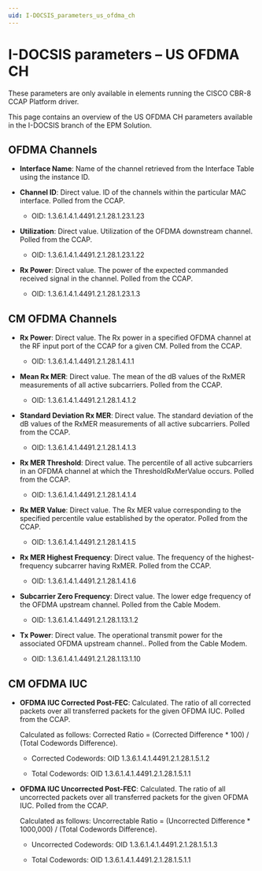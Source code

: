 ```yaml
---
uid: I-DOCSIS_parameters_us_ofdma_ch
---
```


# I-DOCSIS parameters – US OFDMA CH

These parameters are only available in elements running the CISCO CBR-8 CCAP Platform driver.

This page contains an overview of the US OFDMA CH parameters available in the I-DOCSIS branch of the EPM Solution.

## OFDMA Channels

- **Interface Name**: Name of the channel retrieved from the Interface Table using the instance ID.

- **Channel ID**: Direct value. ID of the channels within the particular MAC interface. Polled from the CCAP.
    - OID: 1.3.6.1.4.1.4491.2.1.28.1.23.1.23

- **Utilization**: Direct value. Utilization of the OFDMA downstream channel. Polled from the CCAP.
  - OID: 1.3.6.1.4.1.4491.2.1.28.1.23.1.22

- **Rx Power**: Direct value. The power of the expected commanded received signal in the channel. Polled from the CCAP.
    - OID: 1.3.6.1.4.1.4491.2.1.28.1.23.1.3

## CM OFDMA Channels

- **Rx Power**: Direct value. The Rx power in a specified OFDMA channel at the RF input port of the CCAP for a given CM. Polled from the CCAP.
    - OID: 1.3.6.1.4.1.4491.2.1.28.1.4.1.1

- **Mean Rx MER**: Direct value. The mean of the dB values of the RxMER measurements of all active subcarriers. Polled from the CCAP.
    - OID: 1.3.6.1.4.1.4491.2.1.28.1.4.1.2

- **Standard Deviation Rx MER**: Direct value. The standard deviation of the dB values of the RxMER measurements of all active subcarriers. Polled from the CCAP.
    - OID: 1.3.6.1.4.1.4491.2.1.28.1.4.1.3

- **Rx MER Threshold**: Direct value. The percentile of all active subcarriers in an OFDMA channel at which the ThresholdRxMerValue occurs. Polled from the CCAP.
    - OID: 1.3.6.1.4.1.4491.2.1.28.1.4.1.4

- **Rx MER Value**: Direct value. The Rx MER value corresponding to the specified percentile value established by the operator. Polled from the CCAP.
    - OID: 1.3.6.1.4.1.4491.2.1.28.1.4.1.5

- **Rx MER Highest Frequency**: Direct value. The frequency of the highest-frequency subcarrer having RxMER. Polled from the CCAP.
    - OID: 1.3.6.1.4.1.4491.2.1.28.1.4.1.6

- **Subcarrier Zero Frequency**: Direct value. The lower edge frequency of the OFDMA upstream channel. Polled from the Cable Modem.
    - OID: 1.3.6.1.4.1.4491.2.1.28.1.13.1.2

- **Tx Power**: Direct value. The operational transmit power for the associated OFDMA upstream channel.. Polled from the Cable Modem.
    - OID: 	1.3.6.1.4.1.4491.2.1.28.1.13.1.10

## CM OFDMA IUC

- **OFDMA IUC Corrected Post-FEC**: Calculated. The ratio of all corrected packets over all transferred packets for the given OFDMA IUC. Polled from the CCAP.

  Calculated as follows: Corrected Ratio = (Corrected Difference \* 100) / (Total Codewords Difference).

  - Corrected Codewords: OID 1.3.6.1.4.1.4491.2.1.28.1.5.1.2

  - Total Codewords: OID 1.3.6.1.4.1.4491.2.1.28.1.5.1.1

- **OFDMA IUC Uncorrected Post-FEC**: Calculated. The ratio of all uncorrected packets over all transferred packets for the given OFDMA IUC. Polled from the CCAP.

  Calculated as follows: Uncorrectable Ratio = (Uncorrected Difference \* 1000,000) / (Total Codewords Difference).

  - Uncorrected Codewords: OID 1.3.6.1.4.1.4491.2.1.28.1.5.1.3

  - Total Codewords: OID 1.3.6.1.4.1.4491.2.1.28.1.5.1.1
